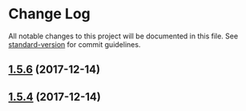 # Change Log

All notable changes to this project will be documented in this file. See [standard-version](https://github.com/conventional-changelog/standard-version) for commit guidelines.

<a name="1.5.6"></a>
## [1.5.6](https://github.com/MrFrankel/ngx-popper/compare/v1.5.4...v1.5.6) (2017-12-14)



<a name="1.5.4"></a>
## [1.5.4](https://github.com/MrFrankel/ngx-popper/compare/1.4.0...1.5.4) (2017-12-14)
